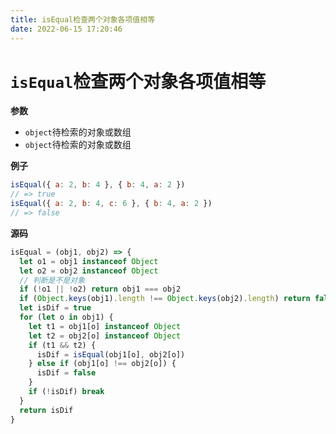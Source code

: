 ```yaml
---
title: isEqual检查两个对象各项值相等
date: 2022-06-15 17:20:46
---
```

# `isEqual`检查两个对象各项值相等

**参数**

- `object`待检索的对象或数组
- `object`待检索的对象或数组

**例子**

```js
isEqual({ a: 2, b: 4 }, { b: 4, a: 2 })
// => true
isEqual({ a: 2, b: 4, c: 6 }, { b: 4, a: 2 })
// => false
```

**源码**

```js
isEqual = (obj1, obj2) => {
  let o1 = obj1 instanceof Object
  let o2 = obj2 instanceof Object
  // 判断是不是对象
  if (!o1 || !o2) return obj1 === obj2
  if (Object.keys(obj1).length !== Object.keys(obj2).length) return false
  let isDif = true
  for (let o in obj1) {
    let t1 = obj1[o] instanceof Object
    let t2 = obj2[o] instanceof Object
    if (t1 && t2) {
      isDif = isEqual(obj1[o], obj2[o])
    } else if (obj1[o] !== obj2[o]) {
      isDif = false
    }
    if (!isDif) break
  }
  return isDif
}
```
